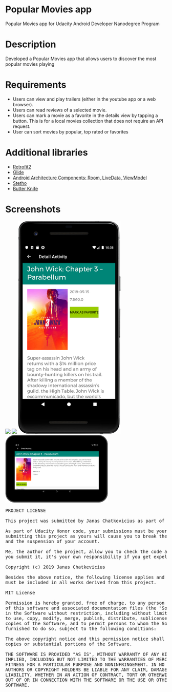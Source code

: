 # Popular Movies app
Popular Movies app for Udacity Android Developer Nanodegree Program

# Description
Developed a Popular Movies app that allows users to discover the most popular movies playing

# Requirements
- Users can view and play trailers (either in the youtube app or a web browser).
- Users can read reviews of a selected movie.
- Users can mark a movie as a favorite in the details view by tapping a button. 
This is for a local movies collection that does not require an API request.
- User can sort movies by popular, top rated or favorites


# Additional libraries
- [Retrofit2](https://github.com/square/retrofit)
- [Glide](https://github.com/bumptech/glide)
- [Android Architecture Components: Room, LiveData, ViewModel](https://developer.android.com/topic/libraries/architecture)
- [Stetho](https://github.com/facebook/stetho)
- [Butter Knife](https://github.com/JakeWharton/butterknife) 

# Screenshots
<img src="screenshots/screenshot1.png" width="320">
<img src="screenshots/screenshot2.png" width="320">
<img src="screenshots/screenshot3.png" width="320">
<img src="screenshots/screenshot4.png" width="320">


<pre>PROJECT LICENSE

This project was submitted by Janas Chatkevicius as part of the Nanodegree At Udacity.

As part of Udacity Honor code, your submissions must be your own work, hence
submitting this project as yours will cause you to break the Udacity Honor Code
and the suspension of your account.

Me, the author of the project, allow you to check the code as a reference, but if
you submit it, it's your own responsibility if you get expelled.

Copyright (c) 2019 Janas Chatkevicius

Besides the above notice, the following license applies and this license notice
must be included in all works derived from this project.

MIT License

Permission is hereby granted, free of charge, to any person obtaining a copy
of this software and associated documentation files (the "Software"), to deal
in the Software without restriction, including without limitation the rights
to use, copy, modify, merge, publish, distribute, sublicense, and/or sell
copies of the Software, and to permit persons to whom the Software is
furnished to do so, subject to the following conditions:

The above copyright notice and this permission notice shall be included in all
copies or substantial portions of the Software.

THE SOFTWARE IS PROVIDED "AS IS", WITHOUT WARRANTY OF ANY KIND, EXPRESS OR
IMPLIED, INCLUDING BUT NOT LIMITED TO THE WARRANTIES OF MERCHANTABILITY,
FITNESS FOR A PARTICULAR PURPOSE AND NONINFRINGEMENT. IN NO EVENT SHALL THE
AUTHORS OR COPYRIGHT HOLDERS BE LIABLE FOR ANY CLAIM, DAMAGES OR OTHER
LIABILITY, WHETHER IN AN ACTION OF CONTRACT, TORT OR OTHERWISE, ARISING FROM,
OUT OF OR IN CONNECTION WITH THE SOFTWARE OR THE USE OR OTHER DEALINGS IN THE
SOFTWARE.
</pre>
